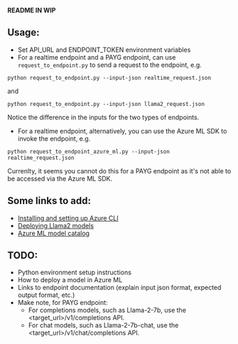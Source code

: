 **README IN WIP**

## Usage:
- Set API_URL and ENDPOINT_TOKEN environment variables
- For a realtime endpoint and a PAYG endpoint, can use `request_to_endpoint.py` to send a request to the endpoint, e.g. 
```
python request_to_endpoint.py --input-json realtime_request.json
```
and 
```
python request_to_endpoint.py --input-json llama2_request.json
```
Notice the difference in the inputs for the two types of endpoints.
- For a realtime endpoint, alternatively, you can use the Azure ML SDK to invoke the endpoint, e.g.
```
python request_to_endpoint_azure_ml.py --input-json realtime_request.json
```
Currenlty, it seems you cannot do this for a PAYG endpoint as it's not able to be accessed via the Azure ML SDK.

## Some links to add:
- [Installing and setting up Azure CLI](https://learn.microsoft.com/en-us/azure/machine-learning/how-to-configure-cli?view=azureml-api-2&tabs=public)
- [Deploying Llama2 models](https://learn.microsoft.com/en-us/azure/machine-learning/how-to-deploy-models-llama?view=azureml-api-2)
- [Azure ML model catalog](https://learn.microsoft.com/en-us/azure/machine-learning/concept-model-catalog?view=azureml-api-2)

## TODO:
- Python environment setup instructions
- How to deploy a model in Azure ML
- Links to endpoint documentation (explain input json format, expected output format, etc.)
- Make note, for PAYG endpoint:
    - For completions models, such as Llama-2-7b, use the <target_url>/v1/completions API.
    - For chat models, such as Llama-2-7b-chat, use the <target_url>/v1/chat/completions API.
